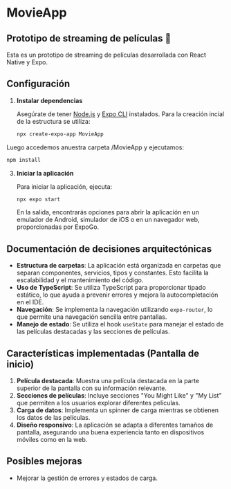 # MovieApp

## Prototipo de streaming de películas 👋

Esta es un prototipo de streaming de películas desarrollada con React Native y Expo.

## Configuración

1. **Instalar dependencias**

   Asegúrate de tener [Node.js](https://nodejs.org/) y [Expo CLI](https://docs.expo.dev/get-started/installation/) instalados. Para la creación incial de la estructura se utiliza:
   ```bash
   npx create-expo-app MovieApp
   ```
Luego accedemos anuestra carpeta /MovieApp y ejecutamos:
   ```bash
   npm install
   ```

3. **Iniciar la aplicación**

   Para iniciar la aplicación, ejecuta:

   ```bash
   npx expo start
   ```

   En la salida, encontrarás opciones para abrir la aplicación en un emulador de Android, simulador de iOS o en un navegador web, proporcionadas por ExpoGo.

## Documentación de decisiones arquitectónicas

- **Estructura de carpetas**: La aplicación está organizada en carpetas que separan componentes, servicios, tipos y constantes. Esto facilita la escalabilidad y el mantenimiento del código.
- **Uso de TypeScript**: Se utiliza TypeScript para proporcionar tipado estático, lo que ayuda a prevenir errores y mejora la autocompletación en el IDE.
- **Navegación**: Se implementa la navegación utilizando `expo-router`, lo que permite una navegación sencilla entre pantallas.
- **Manejo de estado**: Se utiliza el hook `useState` para manejar el estado de las películas destacadas y las secciones de películas.

## Características implementadas (Pantalla de inicio)

1. **Película destacada**: Muestra una película destacada en la parte superior de la pantalla con su información relevante.
2. **Secciones de películas**: Incluye secciones "You Might Like" y "My List" que permiten a los usuarios explorar diferentes películas.
3. **Carga de datos**: Implementa un spinner de carga mientras se obtienen los datos de las películas.
4. **Diseño responsivo**: La aplicación se adapta a diferentes tamaños de pantalla, asegurando una buena experiencia tanto en dispositivos móviles como en la web.

## Posibles mejoras

- Mejorar la gestión de errores y estados de carga.

